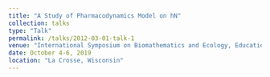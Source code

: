 ```yaml
---
title: "A Study of Pharmacodynamics Model on hN"
collection: talks
type: "Talk"
permalink: /talks/2012-03-01-talk-1
venue: "International Symposium on Biomathematics and Ecology, Education and Research, University of Wisconsin"
date: October 4-6, 2019
location: "La Crosse, Wisconsin"
---
```



